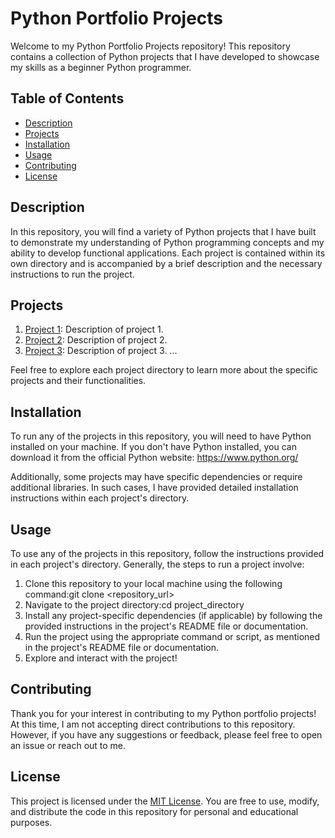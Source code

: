 # Python Portfolio Projects

Welcome to my Python Portfolio Projects repository! This repository contains a collection of Python projects that I have developed to showcase my skills as a beginner Python programmer.

## Table of Contents

- [Description](#description)
- [Projects](#projects)
- [Installation](#installation)
- [Usage](#usage)
- [Contributing](#contributing)
- [License](#license)

## Description

In this repository, you will find a variety of Python projects that I have built to demonstrate my understanding of Python programming concepts and my ability to develop functional applications. Each project is contained within its own directory and is accompanied by a brief description and the necessary instructions to run the project.

## Projects

1. [Project 1](./project1): Description of project 1.
2. [Project 2](./project2): Description of project 2.
3. [Project 3](./project3): Description of project 3.
   ...

Feel free to explore each project directory to learn more about the specific projects and their functionalities.

## Installation

To run any of the projects in this repository, you will need to have Python installed on your machine. If you don't have Python installed, you can download it from the official Python website: https://www.python.org/

Additionally, some projects may have specific dependencies or require additional libraries. In such cases, I have provided detailed installation instructions within each project's directory.

## Usage

To use any of the projects in this repository, follow the instructions provided in each project's directory. Generally, the steps to run a project involve:

1. Clone this repository to your local machine using the following command:git clone <repository_url>
2. Navigate to the project directory:cd project_directory
3. Install any project-specific dependencies (if applicable) by following the provided instructions in the project's README file or documentation.
4. Run the project using the appropriate command or script, as mentioned in the project's README file or documentation.
5. Explore and interact with the project!

## Contributing

Thank you for your interest in contributing to my Python portfolio projects! At this time, I am not accepting direct contributions to this repository. However, if you have any suggestions or feedback, please feel free to open an issue or reach out to me.

## License

This project is licensed under the [MIT License](LICENSE). You are free to use, modify, and distribute the code in this repository for personal and educational purposes.





